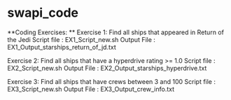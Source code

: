 # swapi_code

**Coding Exercises: **
  Exercise 1: Find all ships that appeared in Return of the Jedi
      Script file : EX1_Script_new.sh
      Output File : EX1_Output_starships_return_of_jd.txt
  
  Exercise 2: Find all ships that have a hyperdrive rating >= 1.0
      Script file : EX2_Script_new.sh
      Output File : EX2_Output_starships_hyperdrive.txt
  
  Exercise 3: Find all ships that have crews between 3 and 100
      Script file : EX3_Script_new.sh
      Output File : EX3_Output_crew_info.txt
